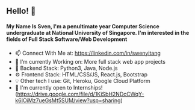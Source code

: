 ## Hello! 👋

#### My Name Is Sven, I'm a penultimate year Computer Science undergraduate at National University of Singapore. I'm interested in the fields of Full Stack Software/Web Development 
<!--
**EssWhyy/EssWhyy** is a ✨ _special_ ✨ repository because its `README.md` (this file) appears on your GitHub profile. -->

- 📫 Connect With Me at: https://linkedin.com/in/swenyitang
- 🔭 I’m currently Working on: More full stack web app projects
- 🌱 Backend Stack: Python3, Java, Node.js
- ⚙️ Frontend Stack: HTML/CSS/JS, React.js, Bootstrap
- 💡 Other tech I use: Git, Heroku, Google Cloud Platform
- 💬 I'm currently open to Internships! (https://drive.google.com/file/d/1KiSbH2NDcCWqY-k6IOiMz7ueGsMt5SUM/view?usp=sharing)
